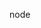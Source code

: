 <!--
 * @Descripttion:
 * @version:
 * @Author: Gou xuefei
 * @Email:
 * @Date: 2022-02-20 19:21:29
 * @LastEditors: sueRimn
 * @LastEditTime: 2022-02-20 19:22:08
-->

node
